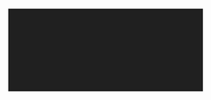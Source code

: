 ![](https://github.com/J-Rojas29/repositorio-devJump/blob/main/Jeremmy%20Rojas/Captura%20de%20pantalla%202023-05-28%20235739.png)